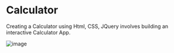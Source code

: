 # Calculator
Creating a Calculator using Html, CSS, JQuery involves building an interactive Calculator App.


![image](https://github.com/vijayalaxmishirnal01/Calculator/assets/100484409/b278b64e-35e0-470a-a604-e5c47c33f3ff)
